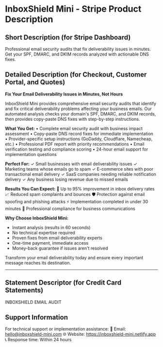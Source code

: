 # InboxShield Mini - Stripe Product Description

## Short Description (for Stripe Dashboard)
Professional email security audits that fix deliverability issues in minutes. Get your SPF, DMARC, and DKIM records analyzed with actionable DNS fixes.

## Detailed Description (for Checkout, Customer Portal, and Quotes)

**Fix Your Email Deliverability Issues in Minutes, Not Hours**

InboxShield Mini provides comprehensive email security audits that identify and fix critical deliverability problems affecting your business emails. Our automated analysis checks your domain's SPF, DMARC, and DKIM records, then provides copy-paste DNS fixes with step-by-step instructions.

**What You Get:**
• Complete email security audit with business impact assessment
• Copy-paste DNS record fixes for immediate implementation  
• Provider-specific setup instructions (GoDaddy, Cloudflare, Namecheap, etc.)
• Professional PDF report with priority recommendations
• Email verification testing and compliance scoring
• 24-hour email support for implementation questions

**Perfect For:**
✓ Small businesses with email deliverability issues
✓ Marketing teams whose emails go to spam
✓ E-commerce sites with poor transactional email delivery
✓ SaaS companies needing reliable notification delivery
✓ Any business losing revenue due to missed emails

**Results You Can Expect:**
🎯 Up to 95% improvement in inbox delivery rates
📈 Reduced spam complaints and bounces
🛡️ Protection against email spoofing and phishing attacks
⚡ Implementation completed in under 30 minutes
💼 Professional compliance for business communications

**Why Choose InboxShield Mini:**
- Instant analysis (results in 60 seconds)
- No technical expertise required
- Proven fixes from email deliverability experts
- One-time payment, immediate access
- Money-back guarantee if issues aren't resolved

Transform your email deliverability today and ensure every important message reaches its destination.

---

## Statement Descriptor (for Credit Card Statements)
INBOXSHIELD EMAIL AUDIT

## Support Information
For technical support or implementation assistance:
📧 Email: hello@inboxshield-mini.com
🌐 Website: https://inboxshield-mini.netlify.app
📞 Response time: Within 24 hours